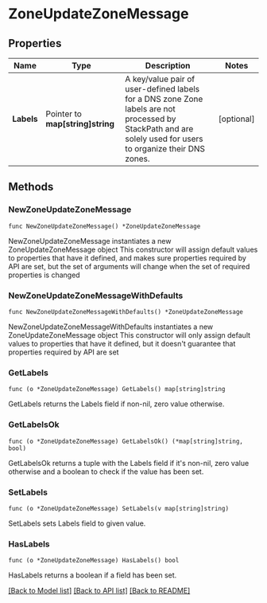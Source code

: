 # ZoneUpdateZoneMessage

## Properties

Name | Type | Description | Notes
------------ | ------------- | ------------- | -------------
**Labels** | Pointer to **map[string]string** | A key/value pair of user-defined labels for a DNS zone  Zone labels are not processed by StackPath and are solely used for users to organize their DNS zones. | [optional] 

## Methods

### NewZoneUpdateZoneMessage

`func NewZoneUpdateZoneMessage() *ZoneUpdateZoneMessage`

NewZoneUpdateZoneMessage instantiates a new ZoneUpdateZoneMessage object
This constructor will assign default values to properties that have it defined,
and makes sure properties required by API are set, but the set of arguments
will change when the set of required properties is changed

### NewZoneUpdateZoneMessageWithDefaults

`func NewZoneUpdateZoneMessageWithDefaults() *ZoneUpdateZoneMessage`

NewZoneUpdateZoneMessageWithDefaults instantiates a new ZoneUpdateZoneMessage object
This constructor will only assign default values to properties that have it defined,
but it doesn't guarantee that properties required by API are set

### GetLabels

`func (o *ZoneUpdateZoneMessage) GetLabels() map[string]string`

GetLabels returns the Labels field if non-nil, zero value otherwise.

### GetLabelsOk

`func (o *ZoneUpdateZoneMessage) GetLabelsOk() (*map[string]string, bool)`

GetLabelsOk returns a tuple with the Labels field if it's non-nil, zero value otherwise
and a boolean to check if the value has been set.

### SetLabels

`func (o *ZoneUpdateZoneMessage) SetLabels(v map[string]string)`

SetLabels sets Labels field to given value.

### HasLabels

`func (o *ZoneUpdateZoneMessage) HasLabels() bool`

HasLabels returns a boolean if a field has been set.


[[Back to Model list]](../README.md#documentation-for-models) [[Back to API list]](../README.md#documentation-for-api-endpoints) [[Back to README]](../README.md)


